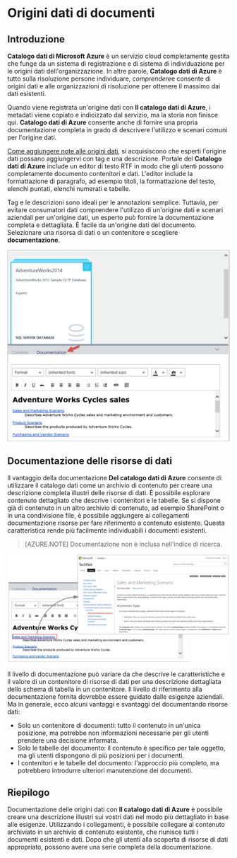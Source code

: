 <properties
    pageTitle="Come origini dati del documento | Microsoft Azure"
    description="Articolo procedure evidenziazione come risorse di dati nel catalogo dati di Azure del documento."
    services="data-catalog"
    documentationCenter=""
    authors="spelluru"
    manager="NA"
    editor=""
    tags=""/>
<tags
    ms.service="data-catalog"
    ms.devlang="NA"
    ms.topic="article"
    ms.tgt_pltfrm="NA"
    ms.workload="data-catalog"
    ms.date="09/13/2016"
    ms.author="spelluru"/>

# <a name="document-data-sources"></a>Origini dati di documenti

## <a name="introduction"></a>Introduzione

**Catalogo dati di Microsoft Azure** è un servizio cloud completamente gestita che funge da un sistema di registrazione e di sistema di individuazione per le origini dati dell'organizzazione. In altre parole, **Catalogo dati di Azure** è tutto sulla risoluzione persone individuare, *comprendere*e consente di origini dati e alle organizzazioni di risoluzione per ottenere il massimo dai dati esistenti.

Quando viene registrata un'origine dati con **Il catalogo dati di Azure**, i metadati viene copiato e indicizzato dal servizio, ma la storia non finisce qui. **Catalogo dati di Azure** consente anche di fornire una propria documentazione completa in grado di descrivere l'utilizzo e scenari comuni per l'origine dati.

[Come aggiungere note alle origini dati](data-catalog-how-to-annotate.md), si acquisiscono che esperti l'origine dati possano aggiungervi con tag e una descrizione. Portale del **Catalogo dati di Azure** include un editor di testo RTF in modo che gli utenti possono completamente documento contenitori e dati. L'editor include la formattazione di paragrafo, ad esempio titoli, la formattazione del testo, elenchi puntati, elenchi numerati e tabelle.

Tag e le descrizioni sono ideali per le annotazioni semplice. Tuttavia, per evitare consumatori dati comprendere l'utilizzo di un'origine dati e scenari aziendali per un'origine dati, un esperto può fornire la documentazione completa e dettagliata. È facile da un'origine dati del documento. Selezionare una risorsa di dati o un contenitore e scegliere **documentazione**.

![](media\data-catalog-documentation\data-catalog-documentation.png)

## <a name="documenting-data-assets"></a>Documentazione delle risorse di dati

Il vantaggio della documentazione **Del catalogo dati di Azure** consente di utilizzare il catalogo dati come un archivio di contenuto per creare una descrizione completa illustri delle risorse di dati. È possibile esplorare contenuto dettagliato che descrive i contenitori e le tabelle. Se si dispone già di contenuto in un altro archivio di contenuto, ad esempio SharePoint o in una condivisione file, è possibile aggiungere ai collegamenti documentazione risorse per fare riferimento a contenuto esistente. Questa caratteristica rende più facilmente individuabili i documenti esistenti.

> [AZURE.NOTE] Documentazione non è inclusa nell'indice di ricerca.

![](media\data-catalog-documentation\data-catalog-documentation2.png)

Il livello di documentazione può variare da che descrive le caratteristiche e il valore di un contenitore di risorse di dati per una descrizione dettagliata dello schema di tabella in un contenitore. Il livello di riferimento alla documentazione fornita dovrebbe essere guidato dalle esigenze aziendali. Ma in generale, ecco alcuni vantaggi e svantaggi del documentando risorse dati:

-   Solo un contenitore di documenti: tutto il contenuto in un'unica posizione, ma potrebbe non informazioni necessarie per gli utenti prendere una decisione informata.
-   Solo le tabelle del documento: il contenuto è specifico per tale oggetto, ma gli utenti dispongono di più posizioni per i documenti.
-   I contenitori e le tabelle del documento: l'approccio più completo, ma potrebbero introdurre ulteriori manutenzione dei documenti.

## <a name="summary"></a>Riepilogo

Documentazione delle origini dati con **Il catalogo dati di Azure** è possibile creare una descrizione illustri sui vostri dati nel modo più dettagliato in base alle esigenze.  Utilizzando i collegamenti, è possibile collegare al contenuto archiviato in un archivio di contenuto esistente, che riunisce tutti i documenti esistenti e dati. Dopo che gli utenti alla scoperta di risorse di dati appropriato, possono avere una serie completa della documentazione.
